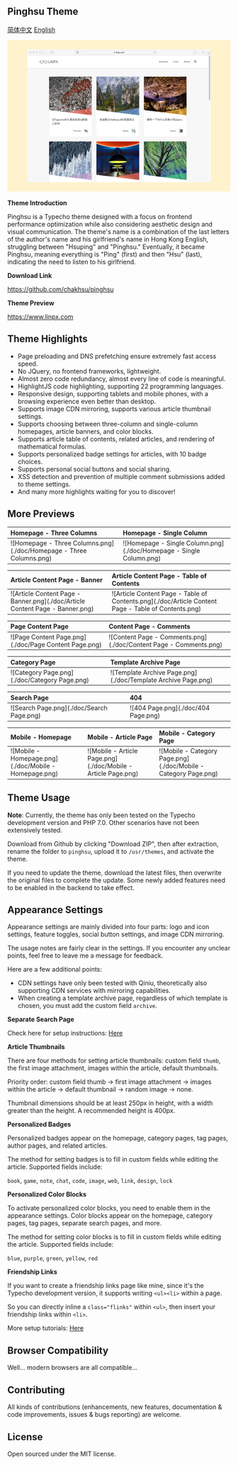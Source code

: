 ## Pinghsu Theme

[简体中文](README.md)
[English](README_en.md)

![](./doc/pinghsu-theme-preview.jpg)

**Theme Introduction**

Pinghsu is a Typecho theme designed with a focus on frontend performance optimization while also considering aesthetic design and visual communication. The theme's name is a combination of the last letters of the author's name and his girlfriend's name in Hong Kong English, struggling between "Hsuping" and "Pinghsu." Eventually, it became Pinghsu, meaning everything is "Ping" (first) and then "Hsu" (last), indicating the need to listen to his girlfriend.

**Download Link**

https://github.com/chakhsu/pinghsu

**Theme Preview**

https://www.linpx.com

## Theme Highlights

 - Page preloading and DNS prefetching ensure extremely fast access speed.
 - No JQuery, no frontend frameworks, lightweight.
 - Almost zero code redundancy, almost every line of code is meaningful.
 - HighlightJS code highlighting, supporting 22 programming languages.
 - Responsive design, supporting tablets and mobile phones, with a browsing experience even better than desktop.
 - Supports image CDN mirroring, supports various article thumbnail settings.
 - Supports choosing between three-column and single-column homepages, article banners, and color blocks.
 - Supports article table of contents, related articles, and rendering of mathematical formulas.
 - Supports personalized badge settings for articles, with 10 badge choices.
 - Supports personal social buttons and social sharing.
 - XSS detection and prevention of multiple comment submissions added to theme settings.
 - And many more highlights waiting for you to discover!

## More Previews

|Homepage - Three Columns|Homepage - Single Column|
|:------|:------|
|![Homepage - Three Columns.png](./doc/Homepage - Three Columns.png)|![Homepage - Single Column.png](./doc/Homepage - Single Column.png)|

|Article Content Page - Banner|Article Content Page - Table of Contents|
|:------|:------|
|![Article Content Page - Banner.png](./doc/Article Content Page - Banner.png)|![Article Content Page - Table of Contents.png](./doc/Article Content Page - Table of Contents.png)|

|Page Content Page|Content Page - Comments|
|:------|:------|
|![Page Content Page.png](./doc/Page Content Page.png)|![Content Page - Comments.png](./doc/Content Page - Comments.png)|

|Category Page|Template Archive Page|
|:------|:------|
|![Category Page.png](./doc/Category Page.png)|![Template Archive Page.png](./doc/Template Archive Page.png)|

|Search Page|404|
|:------|:------|
|![Search Page.png](./doc/Search Page.png)|![404 Page.png](./doc/404 Page.png)|

|Mobile - Homepage|Mobile - Article Page|Mobile - Category Page|
|:------|:------|:------|
|![Mobile - Homepage.png](./doc/Mobile - Homepage.png)|![Mobile - Article Page.png](./doc/Mobile - Article Page.png)|![Mobile - Category Page.png](./doc/Mobile - Category Page.png)|

## Theme Usage

**Note**: Currently, the theme has only been tested on the Typecho development version and PHP 7.0. Other scenarios have not been extensively tested.

Download from Github by clicking "Download ZIP", then after extraction, rename the folder to `pinghsu`, upload it to `/usr/themes`, and activate the theme.

If you need to update the theme, download the latest files, then overwrite the original files to complete the update. Some newly added features need to be enabled in the backend to take effect.

## Appearance Settings

Appearance settings are mainly divided into four parts: logo and icon settings, feature toggles, social button settings, and image CDN mirroring.

The usage notes are fairly clear in the settings. If you encounter any unclear points, feel free to leave me a message for feedback.

Here are a few additional points:

 - CDN settings have only been tested with Qiniu, theoretically also supporting CDN services with mirroring capabilities.
 - When creating a template archive page, regardless of which template is chosen, you must add the custom field `archive`.

**Separate Search Page**

Check here for setup instructions: [Here](https://www.linpx.com/p/add-a-separate-search-page-to-the-pinghsu-theme.html)

**Article Thumbnails**

There are four methods for setting article thumbnails: custom field `thumb`, the first image attachment, images within the article, default thumbnails.

Priority order: custom field thumb -> first image attachment -> images within the article -> default thumbnail -> random image -> none.

Thumbnail dimensions should be at least 250px in height, with a width greater than the height. A recommended height is 400px.

**Personalized Badges**

Personalized badges appear on the homepage, category pages, tag pages, author pages, and related articles.

The method for setting badges is to fill in custom fields while editing the article. Supported fields include:

`book`, `game`, `note`, `chat`, `code`, `image`, `web`, `link`, `design`, `lock`

**Personalized Color Blocks**

To activate personalized color blocks, you need to enable them in the appearance settings. Color blocks appear on the homepage, category pages, tag pages, separate search pages, and more.

The method for setting color blocks is to fill in custom fields while editing the article. Supported fields include:

`blue`, `purple`, `green`, `yellow`, `red`

**Friendship Links**

If you want to create a friendship links page like mine, since it's the Typecho development version, it supports writing `<ul><li>` within a page.

So you can directly inline a `class="flinks"` within `<ul>`, then insert your friendship links within `<li>`.

More setup tutorials: [Here](https://www.linpx.com/p/more-detailed-pinghsu-theme-set-tutorial.html)

## Browser Compatibility

Well... modern browsers are all compatible...

## Contributing

All kinds of contributions (enhancements, new features, documentation & code improvements, issues & bugs reporting) are welcome.

## License

Open sourced under the MIT license.
